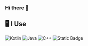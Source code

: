 ### Hi there 👋


<!--START_SECTION-->
<!--END_SECTION:waka-->
## 🖥️ **I Use**

![Kotlin](https://img.shields.io/badge/kotlin-black?style=for-the-badge&logo=kotlin&logoColor=%257F52FF&link=https%3A%2F%2Fkotlinlang.org%2F)
![Java](https://img.shields.io/badge/java-%23ED8B00.svg?style=for-the-badge&logo=openjdk&logoColor=white)
![C++](https://img.shields.io/badge/c++-white?style=for-the-badge&logo=cpp&logoColor=%5E97D0)
![Static Badge](https://img.shields.io/badge/kotlin?logo=kotlin&logoColor=%257F52FF&link=https%3A%2F%2Fkotlinlang.org%2F)
